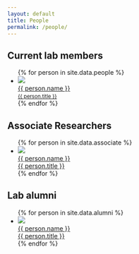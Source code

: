 ```yaml
---
layout: default
title: People
permalink: /people/
---
```

<h2>Current lab members</h2>
<ul class="people">
{% for person in site.data.people %}
  <li>
    <a href="{{ person.url }}">
      <img src="{{ person.image }}"><br>
      {{ person.name }}<br>
      <small>{{ person.title }}</small>
    </a>
  </li>
{% endfor %}
</ul>

<h2>Associate Researchers</h2>
<ul class="people">
{% for person in site.data.associate %}
  <li>
    <a href="{{ person.url }}">
      <img src="{{ person.image }}"><br>
      {{ person.name }}<br>
      {{ person.title }}
    </a>
  </li>
{% endfor %}
</ul>

<h2>Lab alumni</h2>
<ul class="people">
{% for person in site.data.alumni %}
  <li>
    <a href="{{ person.url }}">
      <img src="{{ person.image }}"><br>
      {{ person.name }}<br>
      {{ person.title }}
    </a>
  </li>
{% endfor %}
</ul>